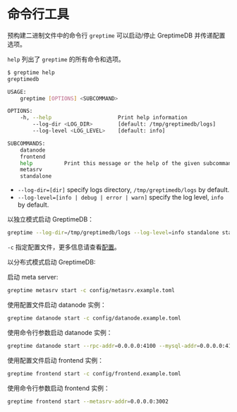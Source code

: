 # 命令行工具

预构建二进制文件中的命令行 `greptime` 可以启动/停止 GreptimeDB 并传递配置选项。

`help` 列出了 `greptime` 的所有命令和选项。

```sh
$ greptime help
greptimedb

USAGE:
    greptime [OPTIONS] <SUBCOMMAND>

OPTIONS:
    -h, --help                     Print help information
        --log-dir <LOG_DIR>        [default: /tmp/greptimedb/logs]
        --log-level <LOG_LEVEL>    [default: info]

SUBCOMMANDS:
    datanode
    frontend
    help          Print this message or the help of the given subcommand(s)
    metasrv
    standalone
```

- `--log-dir=[dir]` specify logs directory, `/tmp/greptimedb/logs` by default.
- `--log-level=[info | debug | error | warn]` specify the log level, `info` by default.

以独立模式启动 GreptimeDB：

```sh
greptime --log-dir=/tmp/greptimedb/logs --log-level=info standalone start -c  config/standalone.example.toml
```

`-c` 指定配置文件，更多信息请查看[配置](/v0.3/user-guide/operations/configuration.md)。

以分布式模式启动 GreptimeDB:

启动 meta server:

```sh
greptime metasrv start -c config/metasrv.example.toml
```

使用配置文件启动 datanode 实例：

```sh
greptime datanode start -c config/datanode.example.toml
```

使用命令行参数启动 datanode 实例：

```sh
greptime datanode start --rpc-addr=0.0.0.0:4100 --mysql-addr=0.0.0.0:4102 --metasrv-addr=0.0.0.0:3002 --node-id=1
```

使用配置文件启动 frontend 实例：

```sh
greptime frontend start -c config/frontend.example.toml
```

使用命令行参数启动 frontend 实例：

```sh
greptime frontend start --metasrv-addr=0.0.0.0:3002
```
